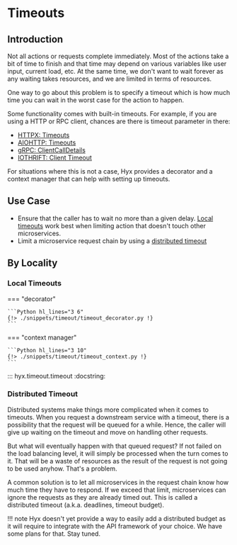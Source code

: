 # Timeouts

## Introduction

Not all actions or requests complete immediately. 
Most of the actions take a bit of time to finish and that time may depend on various variables like user input, current load, etc.
At the same time, we don't want to wait forever as any waiting takes resources, and we are limited in terms of resources.

One way to go about this problem is to specify a timeout which is how much time you can wait in the worst case for the action to happen.

Some functionality comes with built-in timeouts. For example, if you are using a HTTP or RPC client, chances are there is timeout parameter in there:

* [HTTPX: Timeouts](https://www.python-httpx.org/compatibility/#timeouts)
* [AIOHTTP: Timeouts](https://docs.aiohttp.org/en/stable/client_quickstart.html#timeouts)
* [gRPC: ClientCallDetails](https://grpc.github.io/grpc/python/grpc_asyncio.html#grpc.aio.ClientCallDetails)
* [IOTHRIFT: Client Timeout](https://aiothrift.readthedocs.io/en/latest/examples.html?highlight=timeout#aio-thrift-client)

For situations where this is not a case, 
Hyx provides a decorator and a context manager that can help with setting up timeouts.

## Use Case

* Ensure that the caller has to wait no more than a given delay. [Local timeouts](#local-timeouts) work best when limiting action that doesn't touch other microservices.
* Limit a microservice request chain by using a [distributed timeout](#distributed-timeout)

## By Locality

### Local Timeouts

=== "decorator"

    ```Python hl_lines="3 6"
    {!> ./snippets/timeout/timeout_decorator.py !}
    ```

=== "context manager"

    ```Python hl_lines="3 10"
    {!> ./snippets/timeout/timeout_context.py !}
    ```

::: hyx.timeout.timeout
    :docstring:

### Distributed Timeout

Distributed systems make things more complicated when it comes to timeouts. 
When you request a downstream service with a timeout, there is a possibility that the request will be queued for a while.
Hence, the caller will give up waiting on the timeout and move on handling other requests.

But what will eventually happen with that queued request? 
If not failed on the load balancing level, it will simply be processed when the turn comes to it. 
That will be a waste of resources as the result of the request is not going to be used anyhow. That's a problem.

A common solution is to let all microservices in the request chain know how much time they have to respond. 
If we exceed that limit, microservices can ignore the requests as they are already timed out. 
This is called a distributed timeout (a.k.a. deadlines, timeout budget).

!!! note
    Hyx doesn't yet provide a way to easily add a distributed budget 
    as it will require to integrate with the API framework of your choice. We have some plans for that. Stay tuned.
